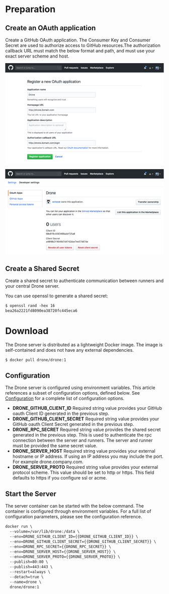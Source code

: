 # Preparation

## Create an OAuth application

Create a GitHub OAuth application. The Consumer Key and Consumer Secret are used to authorize access to GitHub resources.The authorization callback URL must match the below format and path, and must use your exact server scheme and host.


![](https://github.com/supersaiyane/DevOps/blob/6a15d26150c7991d944279a177632d606d29c913/DroneCI/resources/github_application_create.png)

![](https://github.com/supersaiyane/DevOps/blob/362d0cc8d3cc611d4d7e4c69706b1efe0d0bbc7a/DroneCI/resources/github_application_created.png)

## Create a Shared Secret

Create a shared secret to authenticate communication between runners and your central Drone server.

You can use openssl to generate a shared secret:

```
$ openssl rand -hex 16
bea26a2221fd8090ea38720fc445eca6

```

# Download

The Drone server is distributed as a lightweight Docker image. The image is self-contained and does not have any external dependencies.

```
$ docker pull drone/drone:1
```

## Configuration

The Drone server is configured using environment variables. This article references a subset of configuration options, defined below. See [Configuration](https://docs.drone.io/server/reference/) for a complete list of configuration options.

- **DRONE_GITHUB_CLIENT_ID** Required string value provides your GitHub oauth Client ID generated in the previous step.
- **DRONE_GITHUB_CLIENT_SECRET** Required string value provides your GitHub oauth Client Secret generated in the previous step.
- **DRONE_RPC_SECRET** Required string value provides the shared secret generated in the previous step. This is used to authenticate the rpc connection between the server and runners. The server and runner must be provided the same secret value.
- **DRONE_SERVER_HOST** Required string value provides your external hostname or IP address. If using an IP address you may include the port. For example drone.company.com.
- **DRONE_SERVER_PROTO** Required string value provides your external protocol scheme. This value should be set to http or https. This field defaults to https if you configure ssl or acme.

## Start the Server

The server container can be started with the below command. The container is configured through environment variables. For a full list of configuration parameters, please see the configuration reference.

```
docker run \
  --volume=/var/lib/drone:/data \
  --env=DRONE_GITHUB_CLIENT_ID={{DRONE_GITHUB_CLIENT_ID}} \
  --env=DRONE_GITHUB_CLIENT_SECRET={{DRONE_GITHUB_CLIENT_SECRET}} \
  --env=DRONE_RPC_SECRET={{DRONE_RPC_SECRET}} \
  --env=DRONE_SERVER_HOST={{DRONE_SERVER_HOST}} \
  --env=DRONE_SERVER_PROTO={{DRONE_SERVER_PROTO}} \
  --publish=80:80 \
  --publish=443:443 \
  --restart=always \
  --detach=true \
  --name=drone \
  drone/drone:1
```
